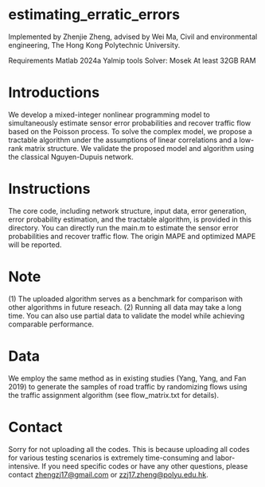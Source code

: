 # estimating_erratic_errors
Implemented by Zhenjie Zheng, advised by Wei Ma, Civil and environmental engineering, The Hong Kong Polytechnic University.

Requirements
Matlab 2024a
Yalmip tools
Solver: Mosek
At least 32GB RAM

# Introductions
We develop a mixed-integer nonlinear programming model to simultaneously estimate sensor error probabilities and recover traffic flow based on the Poisson process. To solve the complex model, we propose a tractable algorithm under the assumptions of linear correlations and a low-rank matrix structure. We validate the proposed model and algorithm using the classical Nguyen-Dupuis network.

# Instructions
The core code, including network structure, input data, error generation, error probability estimation, and the tractable algorithm, is provided in this directory. You can directly run the main.m to estimate the sensor error probabilities and recover traffic flow. The origin MAPE and optimized MAPE will be reported. 

# Note
(1) The uploaded algorithm serves as a benchmark for comparison with other algorithms in future reseach.
(2) Running all data may take a long time. You can also use partial data to validate the model while achieving comparable performance.

# Data
We employ the same method as in existing studies (Yang, Yang, and Fan 2019) to generate the samples of road traffic by randomizing flows using the traffic assignment algorithm (see flow_matrix.txt for details).

# Contact
Sorry for not uploading all the codes. This is because uploading all codes for various testing scenarios is extremely time-consuming and labor-intensive. If you need specific codes or have any other questions, please contact zhengzj17@gmail.com or zzj17.zheng@polyu.edu.hk.
